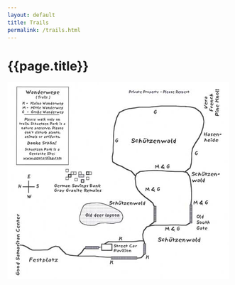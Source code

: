 ```yaml
---
layout: default
title: Trails
permalink: /trails.html
---
```


# {{page.title}}

![Schuetzenpark Trail Map](/assets/images/map.jpg)
